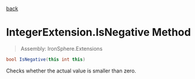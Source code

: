 ﻿

[back](/IronSphere.Extensions/types/IntegerExtension)

# IntegerExtension.IsNegative Method

> Assembly: IronSphere.Extensions

```csharp
bool IsNegative(this int this)
```

Checks whether the actual value is smaller than zero.

 